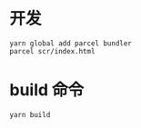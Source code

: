 # 开发

````
yarn global add parcel bundler
parcel scr/index.html
````

# build 命令

````
yarn build
````
